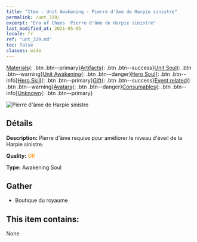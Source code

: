 ```yaml
---
title: "Item - Unit Awakening - Pierre d'âme de Harpie sinistre"
permalink: /unt_329/
excerpt: "Era of Chaos  Pierre d'âme de Harpie sinistre"
last_modified_at: 2021-05-05
locale: fr
ref: "unt_329.md"
toc: false
classes: wide
---
```

 [Materials](/ItemsFR/){: .btn .btn--primary}[Artifacts](/ItemsFR/Artifacts/){: .btn .btn--success}[Unit Soul](/ItemsFR/UnitSoul/){: .btn .btn--warning}[Unit Awakening](/ItemsFR/UnitAwakening/){: .btn .btn--danger}[Hero Soul](/ItemsFR/HeroSoul/){: .btn .btn--info}[Hero Skill](/ItemsFR/HeroSkill/){: .btn .btn--primary}[Gift](/ItemsFR/Gift/){: .btn .btn--success}[Event related](/ItemsFR/Events/){: .btn .btn--warning}[Avatars](/ItemsFR/Avatars/){: .btn .btn--danger}[Consumables](/ItemsFR/Consumables/){: .btn .btn--info}[Unknown](/ItemsFR/Unknown/){: .btn .btn--primary}

 ![Pierre d'âme de Harpie sinistre](/images/u/tia_yingshenren.jpg)

## Détails
 **Description:** Pierre d'âme requise pour améliorer le niveau d'éveil de la Harpie sinistre.

 **Quality:** <span style="color: #FF8C00">OK</span>

 **Type:** Awakening Soul

## Gather

*    Boutique du royaume 

## This item contains:

  None

